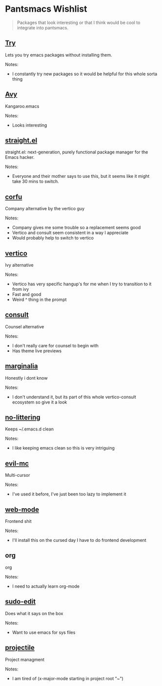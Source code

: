# Pantsmacs Wishlist
> Packages that look interesting or that I think would be cool to integrate into pantsmacs.

## [Try](https://github.com/larstvei/try)
Lets you try emacs packages without installing them.

Notes:
- I constantly try new packages so it would be helpful for this whole sorta thing

## [Avy](https://github.com/abo-abo/avy)
Kangaroo.emacs

Notes:
- Looks interesting

## [straight.el](https://github.com/radian-software/straight.el)
straight.el: next-generation, purely functional package manager for the Emacs hacker.

Notes:
- Everyone and their mother says to use this, but it seems like it might take 30 mins to switch.

## [corfu](https://github.com/minad/corfu)
Company alternative by the vertico guy

Notes:
- Company gives me some trouble so a replacement seems good
- Vertico and consult seem consistent in a way I appreciate
- Would probably help to switch to vertico

## [vertico](https://github.com/minad/vertico)
Ivy alternative

Notes:
- Vertico has very specific hangup's for me when I try to transition to it from ivy
- Fast and good
- Weird ^ thing in the prompt

## [consult](https://github.com/minad/consult)
Counsel alternative

Notes:
- I don't really care for counsel to begin with
- Has theme live previews

## [marginalia](https://github.com/minad/marginalia/)
Honestly i dont know

Notes:
- I don't understand it, but its part of this whole vertico-consult ecosystem so give it a look

## [no-littering](https://github.com/emacscollective/no-littering)
Keeps ~/.emacs.d clean

Notes:
- I like keeping emacs clean so this is very intriguing

## [evil-mc](https://github.com/gabesoft/evil-mc)
Multi-cursor

Notes:
- I've used it before, I've just been too lazy to implement it

## [web-mode](https://github.com/fxbois/web-mode)
Frontend shit

Notes:
- I'll install this on the cursed day I have to do frontend development

## org
org

Notes:
- I need to actually learn org-mode

## [sudo-edit](https://github.com/nflath/sudo-edit)
Does what it says on the box

Notes:
- Want to use emacs for sys files

## [projectile](https://github.com/bbatsov/projectile)
Project managment

Notes:
- I am tired of (x-major-mode starting in project root "~")
